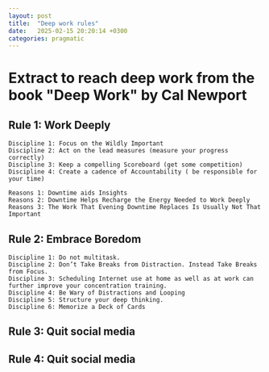 ```yaml
---
layout: post
title:  "Deep work rules"
date:   2025-02-15 20:20:14 +0300
categories: pragmatic
---
```


# Extract to reach deep work from the book "Deep Work" by Cal Newport

## Rule 1: Work Deeply

    Discipline 1: Focus on the Wildly Important
    Discipline 2: Act on the lead measures (measure your progress correctly)
    Discipline 3: Keep a compelling Scoreboard (get some competition)
    Discipline 4: Create a cadence of Accountability ( be responsible for your time)

    Reasons 1: Downtime aids Insights
    Reasons 2: Downtime Helps Recharge the Energy Needed to Work Deeply
    Reasons 3: The Work That Evening Downtime Replaces Is Usually Not That Important

## Rule 2: Embrace Boredom

    Discipline 1: Do not multitask.
    Discipline 2: Don’t Take Breaks from Distraction. Instead Take Breaks from Focus.
    Discipline 3: Scheduling Internet use at home as well as at work can further improve your concentration training.
    Discipline 4: Be Wary of Distractions and Looping
    Discipline 5: Structure your deep thinking.
    Discipline 6: Memorize a Deck of Cards


## Rule 3: Quit social media

## Rule 4: Quit social media

